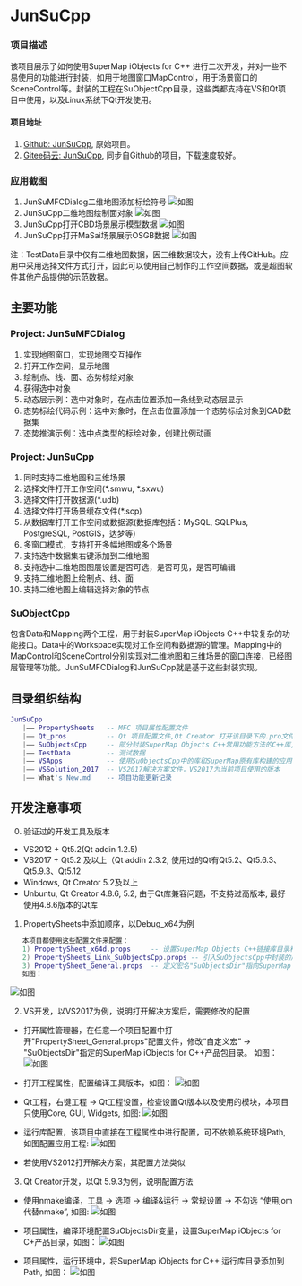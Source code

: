 # JunSuCpp

### 项目描述
 该项目展示了如何使用SuperMap iObjects for C++ 进行二次开发，并对一些不易使用的功能进行封装，如用于地图窗口MapControl，用于场景窗口的SceneControl等。封装的工程在SuObjectCpp目录，这些类都支持在VS和Qt项目中使用，以及Linux系统下Qt开发使用。
 
#### 项目地址
1. [Github: JunSuCpp](https://github.com/Jun0x01/JunSuCpp), 原始项目。
2. [Gitee码云: JunSuCpp](https://gitee.com/Jun0x01/JunSuCpp), 同步自Github的项目，下载速度较好。
### 应用截图
1. JunSuMFCDialog二维地图添加标绘符号
   ![如图](Images/App_Plot.png)
2. JunSuCpp二维地图绘制面对象
   ![如图](Images/App_Map_Draw.png)
3. JunSuCpp打开CBD场景展示模型数据
   ![如图](Images/App_Scene_CBD.png)
4. JunSuCpp打开MaSai场景展示OSGB数据
   ![如图](Images/App_Scene_OSGB.png)

注：TestData目录中仅有二维地图数据，因三维数据较大，没有上传GitHub。应用中采用选择文件方式打开，因此可以使用自己制作的工作空间数据，或是超图软件其他产品提供的示范数据。

## 主要功能

### Project: JunSuMFCDialog
1. 实现地图窗口，实现地图交互操作
2. 打开工作空间，显示地图
3. 绘制点、线、面、态势标绘对象
4. 获得选中对象
5. 动态层示例：选中对象时，在点击位置添加一条线到动态层显示
6. 态势标绘代码示例：选中对象时，在点击位置添加一个态势标绘对象到CAD数据集
7. 态势推演示例：选中点类型的标绘对象，创建比例动画

### Project: JunSuCpp
1. 同时支持二维地图和三维场景
2. 选择文件打开工作空间(*.smwu, *.sxwu)
3. 选择文件打开数据源(*.udb)
4. 选择文件打开场景缓存文件(*.scp)
5. 从数据库打开工作空间或数据源(数据库包括：MySQL, SQLPlus, PostgreSQL, PostGIS，达梦等)
6. 多窗口模式，支持打开多幅地图或多个场景
7. 支持选中数据集右键添加到二维地图
8. 支持选中二维地图图层设置是否可选，是否可见，是否可编辑
9. 支持二维地图上绘制点、线、面
10. 支持二维地图上编辑选择对象的节点

### SuObjectCpp
包含Data和Mapping两个工程，用于封装SuperMap iObjects C++中较复杂的功能接口。Data中的Workspace实现对工作空间和数据源的管理。Mapping中的MapControl和SceneControl分别实现对二维地图和三维场景的窗口连接，已经图层管理等功能。JunSuMFCDialog和JunSuCpp就是基于这些封装实现。 



## 目录组织结构
``` lua
JunSuCpp
   |—— PropertySheets   -- MFC 项目属性配置文件
   |—— Qt_pros          -- Qt 项目配置文件,Qt Creator 打开该目录下的.pro文件即可
   |—— SuObjectsCpp     -- 部分封装SuperMap Objects C++常用功能方法的C++库,尤其是Mapping/MapControl是一个具有通用性的实现地图窗口的类
   |—— TestData         -- 测试数据
   |—— VSApps           -- 使用SuObjectsCpp中的库和SuperMap原有库构建的应用，分MFC和Qt框架两类应用
   |—— VSSolution_2017  -- VS2017解决方案文件，VS2017为当前项目使用的版本
   |—— What's New.md    -- 项目功能更新记录
```

## 开发注意事项
0. 验证过的开发工具及版本
- VS2012 + Qt5.2(Qt addin 1.2.5)
- VS2017 + Qt5.2 及以上（Qt addin 2.3.2, 使用过的Qt有Qt5.2、Qt5.6.3、Qt5.9.3、Qt5.12
- Windows, Qt Creator 5.2及以上
- Unbuntu, Qt Creator 4.8.6, 5.2, 由于Qt库兼容问题，不支持过高版本, 最好使用4.8.6版本的Qt库

1. PropertySheets中添加顺序，以Debug_x64为例
``` lua
   本项目都使用这些配置文件来配置：
   1) PropertySheet_x64d.props     -- 设置SuperMap Objects C++链接库目录和链接库名称
   2) PropertySheets_Link_SuObjectsCpp.props -- 引入SuObjectsCpp中封装的库
   3) PropertySheet_General.props  -- 定义宏名"SuObjectsDir"指向SuperMap Objects C++ 产品包目录，并配置同文件目录; 头文件包括include,include/private 两个目录
   如图：
```
![如图](Images/PropertyManager.png)

2. VS开发，以VS2017为例，说明打开解决方案后，需要修改的配置
- 打开属性管理器，在任意一个项目配置中打开"PropertySheet_General.props"配置文件，修改“自定义宏” -> "SuObjectsDir"指定的SuperMap iObjects for C++产品包目录。
如图：
![如图](Images/Property-SuObjectsDir.png)

- 打开工程属性，配置编译工具版本，如图：
![如图](Images/Property-Platform_Toolset.png)

- Qt工程，右键工程 -> Qt工程设置，检查设置Qt版本以及使用的模块，本项目只使用Core, GUI, Widgets, 如图:
  ![如图](Images/Property-QtProjectSettings.png)

- 运行库配置，该项目中直接在工程属性中进行配置，可不依赖系统环境Path, 如图配置应用工程:
  ![如图](Images/Property-RuntimeLibs.png)

- 若使用VS2012打开解决方案，其配置方法类似

3. Qt Creator开发，以Qt 5.9.3为例，说明配置方法
- 使用nmake编译，工具 -> 选项 -> 编译&运行 -> 常规设置 -> 不勾选 “使用jom 代替nmake”, 如图:
  ![如图](Images/Qt_Option_namake.png)

- 项目属性，编译环境配置SuObjectsDir变量，设置SuperMap iObjects for C+产品目录，如图：
  ![如图](Images/Qt_BuildEnvironment.png)

- 项目属性，运行环境中，将SuperMap iObjects for C++ 运行库目录添加到Path, 如图：
  ![如图](Images/Qt_RunEnvironment.png)
